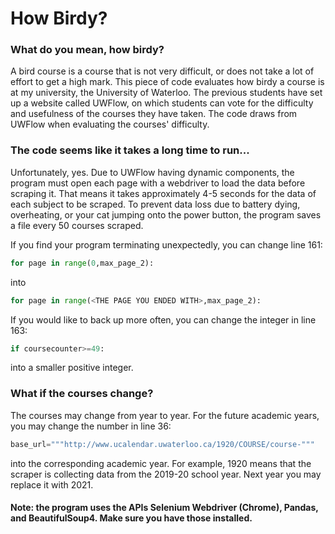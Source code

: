 # How Birdy?

### What do you mean, how birdy?
A bird course is a course that is not very difficult, or does not take a lot of effort to get a high mark. This piece of code evaluates how birdy a course is at my university, the University of Waterloo. The previous students have set up a website called UWFlow, on which students can vote for the difficulty and usefulness of the courses they have taken. The code draws from UWFlow when evaluating the courses' difficulty.


### The code seems like it takes a long time to run...
Unfortunately, yes. Due to UWFlow having dynamic components, the program must open each page with a webdriver to load the data before scraping it. That means it takes approximately 4-5 seconds for the data of each subject to be scraped. To prevent data loss due to battery dying, overheating, or your cat jumping onto the power button, the program saves a file every 50 courses scraped. 

If you find your program terminating unexpectedly, you can change line 161:
```python
for page in range(0,max_page_2):
```
into 
```python
for page in range(<THE PAGE YOU ENDED WITH>,max_page_2):
```
If you would like to back up more often, you can change the integer in line 163:
```python
if coursecounter>=49:
```
into a smaller positive integer.

### What if the courses change?
The courses may change from year to year. For the future academic years, you may change the number in line 36:
```python
base_url="""http://www.ucalendar.uwaterloo.ca/1920/COURSE/course-"""
```
into the corresponding academic year. For example, 1920 means that the scraper is collecting data from the 2019-20 school year. Next year you may replace it with 2021.

#### Note: the program uses the APIs Selenium Webdriver (Chrome), Pandas, and BeautifulSoup4. Make sure you have those installed.
